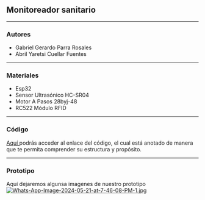 ## Monitoreador sanitario

------------

### Autores 
- Gabriel Gerardo Parra Rosales
- Abril Yaretsi Cuellar Fuentes
------------
### Materiales
- Esp32
- Sensor Ultrasónico HC-SR04
- Motor A Pasos 28byj-48
- RC522 Módulo RFID


------------

### Código 
[Aquí ](http://https://github.com/Monitoreador/Prototipo/blob/main/proyecto_con_web.ino "Aquí ") podrás acceder al enlace del código, el cual está anotado de manera que te permita comprender su estructura y propósito.

------------

### Prototipo 
Aquí dejaremos algunsa imagenes de nuestro prototipo 
[![Whats-App-Image-2024-05-21-at-7-46-08-PM-1.jpg](https://i.postimg.cc/G2z6VZ4z/Whats-App-Image-2024-05-21-at-7-46-08-PM-1.jpg)](https://postimg.cc/7GGBTtMT)

